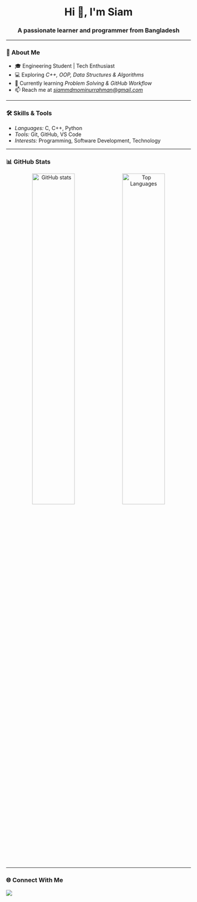 <h1 align="center">Hi 👋, I'm Siam </h1>
<h3 align="center">A passionate learner and programmer from Bangladesh</h3>


</p>

---

### 🚀 About Me
- 🎓 Engineering Student | Tech Enthusiast  
- 💻 Exploring *C++, OOP, Data Structures & Algorithms*  
- 🌱 Currently learning *Problem Solving & GitHub Workflow*  
- 📫 Reach me at *siammdmominurrahman@gmail.com*  

---

### 🛠 Skills & Tools
- *Languages:* C, C++, Python  
- *Tools:* Git, GitHub, VS Code  
- *Interests:* Programming, Software Development, Technology  

---

### 📊 GitHub Stats
<p align="center">
  <img src="https://github-readme-stats.vercel.app/api?username=mominursiam115&show_icons=true&theme=tokyonight" alt="GitHub stats" width="48%"/>
  <img src="https://github-readme-stats.vercel.app/api/top-langs/?username=mominursiam115&layout=compact&theme=tokyonight" alt="Top Languages" width="48%"/>
</p>

---

### 🌐 Connect With Me
<p>
  <a href="https://github.com/mominursiam115" target="_blank">
    <img src="https://img.shields.io/badge/GitHub-000?style=for-the-badge&logo=github&logoColor=white"/>
  </a>
